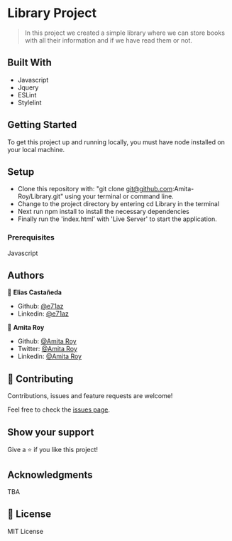 # Library Project

> In this project we created a simple library where we can store books with all their information and if we have read them or not.

## Built With

- Javascript
- Jquery
- ESLint
- Stylelint

## Getting Started

To get this project up and running locally, you must have node installed on your local machine.

## Setup

- Clone this repository with: "git clone git@github.com:Amita-Roy/Library.git" using your terminal or command line.
- Change to the project directory by entering cd Library in the terminal
- Next run npm install to install the necessary dependencies
- Finally run the 'index.html' with 'Live Server' to start the application.

### Prerequisites

Javascript

## Authors

👤 **Elias Castañeda**

- Github: [@e71az](https://github.com/e71az)
- Linkedin: [@e71az](https://www.linkedin.com/in/eliasecasta/)

👤 **Amita Roy**

- Github: [@Amita Roy](https://github.com/Amita-Roy)
- Twitter: [@Amita Roy](https://twitter.com/AmitaRoy14)
- Linkedin: [@Amita Roy](https://www.linkedin.com/in/amita-roy/)

## 🤝 Contributing

Contributions, issues and feature requests are welcome!

Feel free to check the [issues page](https://github.com/Amita-Roy/Library/issues).

## Show your support

Give a ⭐️ if you like this project!

## Acknowledgments

TBA

## 📝 License

MIT License
